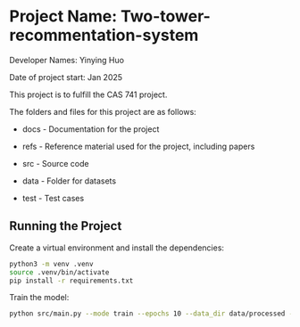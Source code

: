 # Project Name: Two-tower-recommentation-system

Developer Names: Yinying Huo

Date of project start: Jan 2025

This project is to fulfill the CAS 741 project.

The folders and files for this project are as follows:

- docs - Documentation for the project

- refs - Reference material used for the project, including papers

- src - Source code

- data - Folder for datasets

- test - Test cases

## Running the Project

Create a virtual environment and install the dependencies:
```bash
python3 -m venv .venv
source .venv/bin/activate
pip install -r requirements.txt
```
Train the model:
```bash
python src/main.py --mode train --epochs 10 --data_dir data/processed --output_dir output
```

